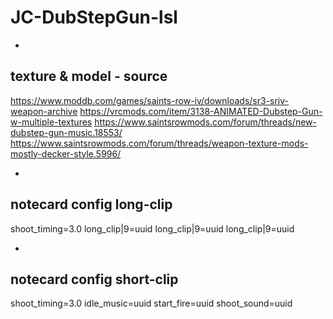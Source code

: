 # JC-DubStepGun-lsl

-
texture & model - source
-

https://www.moddb.com/games/saints-row-iv/downloads/sr3-sriv-weapon-archive
https://vrcmods.com/item/3138-ANIMATED-Dubstep-Gun-w-multiple-textures
https://www.saintsrowmods.com/forum/threads/new-dubstep-gun-music.18553/
https://www.saintsrowmods.com/forum/threads/weapon-texture-mods-mostly-decker-style.5996/

-
notecard config long-clip
-

shoot_timing=3.0
long_clip|9=uuid
long_clip|9=uuid
long_clip|9=uuid


-
notecard config short-clip
-

shoot_timing=3.0
idle_music=uuid
start_fire=uuid
shoot_sound=uuid

